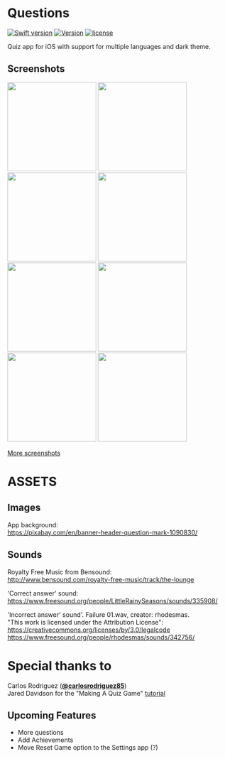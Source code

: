# Questions
[![Swift version](https://img.shields.io/badge/Swift-3-orange.svg)](https://swift.org/download)
[![Version](https://img.shields.io/badge/version-v2.3--beta-green.svg)](https://github.com/illescasDaniel/Questions/releases)
[![license](https://img.shields.io/github/license/mashape/apistatus.svg?maxAge=2592000)](https://github.com/illescasDaniel/Questions/blob/master/LICENCE)  

Quiz app for iOS with support for multiple languages and dark theme. 

Screenshots
-------
<img src="http://i.imgur.com/GH1WTMW.png" width="200"> <img src="http://i.imgur.com/J77yGyV.png" width="200"> <img src="http://i.imgur.com/2ziPaVx.png" width="200"> <img src="http://i.imgur.com/32f7ndK.png" width="200">  
<img src="http://i.imgur.com/LrK0uV6.png" width="200"> <img src="http://i.imgur.com/sCkSuMr.png" width="200"> <img src="http://i.imgur.com/ezw3Rkj.png" width="200"> <img src="http://i.imgur.com/MC19b6W.png" width="200"> 



[More screenshots](http://imgur.com/a/zgRKd)

# ASSETS #

Images
-------
App background:  
https://pixabay.com/en/banner-header-question-mark-1090830/

Sounds
-------
Royalty Free Music from Bensound:  
http://www.bensound.com/royalty-free-music/track/the-lounge

'Correct answer' sound:  
https://www.freesound.org/people/LittleRainySeasons/sounds/335908/

'Incorrect answer' sound'. Failure 01.wav, creator: rhodesmas.   
"This work is licensed under the Attribution License":  
https://creativecommons.org/licenses/by/3.0/legalcode  
https://www.freesound.org/people/rhodesmas/sounds/342756/

# Special thanks to #

Carlos Rodriguez ([**@carlosrodriguez85**](https://github.com/carlosrodriguez85))  
Jared Davidson for the "Making A Quiz Game" [tutorial](https://www.youtube.com/watch?v=dyxqsfrCaeM)  

Upcoming Features
-----------------

- More questions 
- Add Achievements
- Move Reset Game option to the Settings app (?)

